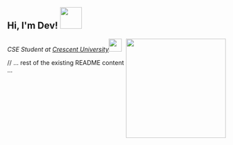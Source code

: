 <h2> Hi, I'm Dev! <img src="https://media.giphy.com/media/h741oEMnAUIILdX0kU/giphy.gif" width="50"></h2>
<img align='right' src="https://media.giphy.com/media/ieyl9zmCjO4b4t6qoY/giphy.gif" width="230">
<p><em>CSE Student at <a href="https://crescent.education">Crescent University</a><img src="https://media.giphy.com/media/fYSnHlufseco8Fh93Z/giphy.gif" width="30">
</em></p>

// ... rest of the existing README content ...
